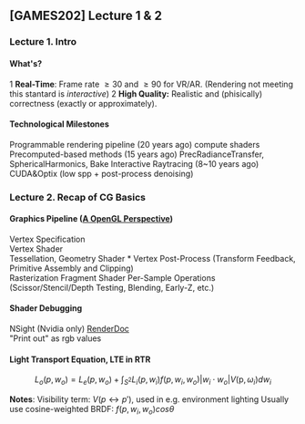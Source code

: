 ## [GAMES202] Lecture 1 & 2

### Lecture 1. Intro

#### What's?

1 **Real-Time**: Frame rate $\ge30$ and $\ge90$ for VR/AR. (Rendering not meeting this stantard is *interactive*)
2 **High Quality:** Realistic and (phisically) correctness (exactly or approximately).

#### Technological Milestones

Programmable rendering pipeline (20 years ago) compute shaders
Precomputed-based methods (15 years ago) PrecRadianceTransfer, SphericalHarmonics, Bake
Interactive Raytracing (8~10 years ago) CUDA&Optix (low spp + post-process denoising)

### Lecture 2. Recap of CG Basics

#### Graphics Pipeline ([A OpenGL Perspective](https://www.khronos.org/opengl/wiki/Rendering_Pipeline_Overview))

Vertex Specification	
Vertex Shader	
Tessellation, Geometry Shader *	
Vertex Post-Process (Transform Feedback, Primitive Assembly and Clipping)	
Rasterization 
Fragment Shader
Per-Sample Operations (Scissor/Stencil/Depth Testing, Blending, Early-Z, etc.)

#### Shader Debugging

NSight	(Nvidia only)
[RenderDoc](https://github.com/baldurk/renderdoc)	
"Print out" as $\text{rgb}$ values

#### Light Transport Equation, LTE in RTR

$$
L_o(p,w_o)=L_e(p, w_o)+ \int_{S^2}L_i(p, w_i)f(p,w_i, w_o)|w_i\cdot w_o|V(\text{p}, \omega_i)dw_i
$$

**Notes**:
Visibility term: $V(p\leftrightarrow p')$, used in e.g. environment lighting
Usually use cosine-weighted BRDF:  $f(p,w_i, w_o)cos\theta$

 

